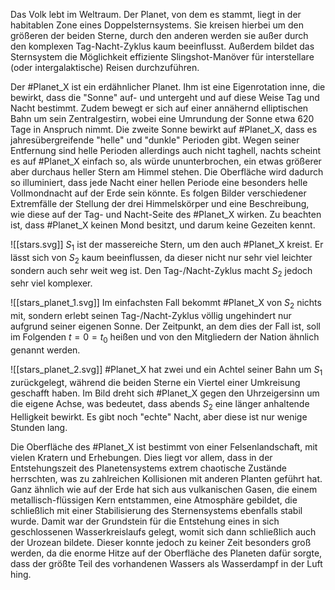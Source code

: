 Das Volk lebt im Weltraum. Der Planet, von dem es stammt, liegt in der habitablen Zone eines Doppelsternsystems. Sie kreisen hierbei um den größeren der beiden Sterne, durch den anderen werden sie außer durch den komplexen Tag-Nacht-Zyklus kaum beeinflusst. Außerdem bildet das Sternsystem die Möglichkeit effiziente Slingshot-Manöver für interstellare (oder intergalaktische) Reisen durchzuführen.

Der #Planet_X ist ein erdähnlicher Planet. Ihm ist eine Eigenrotation inne, die bewirkt, dass die "Sonne" auf- und untergeht und auf diese Weise Tag und Nacht bestimmt. Zudem bewegt er sich auf einer annähernd elliptischen Bahn um sein Zentralgestirn, wobei eine Umrundung der Sonne etwa 620 Tage in Anspruch nimmt. Die zweite Sonne bewirkt auf #Planet_X, dass es jahresübergreifende "helle" und "dunkle" Perioden gibt. Wegen seiner Entfernung sind helle Perioden allerdings auch nicht taghell, nachts scheint es auf #Planet_X einfach so, als würde ununterbrochen, ein etwas größerer aber durchaus heller Stern am Himmel stehen. Die Oberfläche wird dadurch so illuminiert, dass jede Nacht einer hellen Periode eine besonders helle Vollmondnacht auf der Erde sein könnte. Es folgen Bilder verschiedener Extremfälle der Stellung der drei Himmelskörper und eine Beschreibung, wie diese auf der Tag- und Nacht-Seite des #Planet_X wirken. Zu beachten ist, dass #Planet_X keinen Mond besitzt, und darum keine Gezeiten kennt.

![[stars.svg]]
$S_1$ ist der massereiche Stern, um den auch #Planet_X kreist. Er lässt sich von $S_2$ kaum beeinflussen, da dieser nicht nur sehr viel leichter sondern auch sehr weit weg ist. Den Tag-/Nacht-Zyklus macht $S_2$ jedoch sehr viel komplexer.

![[stars_planet_1.svg]]
Im einfachsten Fall bekommt #Planet_X von $S_2$ nichts mit, sondern erlebt seinen Tag-/Nacht-Zyklus völlig ungehindert nur aufgrund seiner eigenen Sonne. Der Zeitpunkt, an dem dies der Fall ist, soll im Folgenden $t=0=t_0$ heißen und von den Mitgliedern der Nation ähnlich genannt werden. 

![[stars_planet_2.svg]]
#Planet_X hat zwei und ein Achtel seiner Bahn um $S_1$ zurückgelegt, während die beiden Sterne ein Viertel einer Umkreisung geschafft haben. Im Bild dreht sich #Planet_X gegen den Uhrzeigersinn um die eigene Achse, was bedeutet, dass abends $S_2$ eine länger anhaltende Helligkeit bewirkt. Es gibt noch "echte" Nacht, aber diese ist nur wenige Stunden lang.

Die Oberfläche des #Planet_X ist bestimmt von einer Felsenlandschaft, mit vielen Kratern und Erhebungen. Dies liegt vor allem, dass in der Entstehungszeit des Planetensystems extrem chaotische Zustände herrschten, was zu zahlreichen Kollisionen mit anderen Planten geführt hat. Ganz ähnlich wie auf der Erde hat sich aus vulkanischen Gasen, die einem metallisch-flüssigen Kern entstammen, eine Atmosphäre gebildet, die schließlich mit einer Stabilisierung des Sternensystems ebenfalls stabil wurde. Damit war der Grundstein für die Entstehung eines in sich geschlossenen Wasserkreislaufs gelegt, womit sich dann schließlich auch der Urozean bildete. Dieser konnte jedoch zu keiner Zeit besonders groß werden, da die enorme Hitze auf der Oberfläche des Planeten dafür sorgte, dass der größte Teil des vorhandenen Wassers als Wasserdampf in der Luft hing.